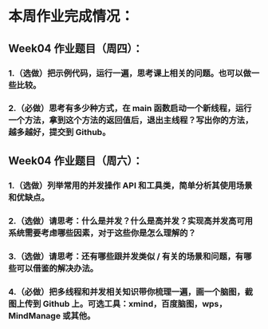 # 本周作业完成情况：
## Week04 作业题目（周四）：
### 1.（选做）把示例代码，运行一遍，思考课上相关的问题。也可以做一些比较。

### 2.（必做）思考有多少种方式，在 main 函数启动一个新线程，运行一个方法，拿到这个方法的返回值后，退出主线程？写出你的方法，越多越好，提交到 Github。

## Week04 作业题目（周六）：

### 1.（选做）列举常用的并发操作 API 和工具类，简单分析其使用场景和优缺点。

### 2.（选做）请思考：什么是并发？什么是高并发？实现高并发高可用系统需要考虑哪些因素，对于这些你是怎么理解的？

### 3.（选做）请思考：还有哪些跟并发类似 / 有关的场景和问题，有哪些可以借鉴的解决办法。

### 4.（必做）把多线程和并发相关知识带你梳理一遍，画一个脑图，截图上传到 Github 上。可选工具：xmind，百度脑图，wps，MindManage 或其他。
